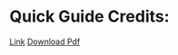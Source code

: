 
# Quick Guide Credits: 

[Link](https://www.tutorialspoint.com/operating_system/os_quick_guide.htm)
[Download Pdf](https://github.com/sumitsojha88/Placement-Preparation/blob/main/Operating%20System%20Resources/Quick%20guide%20notes/os_quick_guide.pdf)
